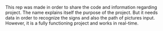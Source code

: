 This rep was made in order to share the code and information regarding project.
The name explains itself the purpose of the project.
But it needs data in order to recognize the signs and also the path of pictures input.
However, it is a fully functioning project and works in real-time.






































